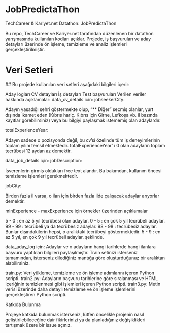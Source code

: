 # JobPredictaThon
TechCareer &amp; Kariyet.net Datathon: JobPredictaThon

Bu repo, TechCareer ve Kariyer.net tarafından düzenlenen bir datathon yarışmasında kullanılan kodları açıklar. Projede, iş başvuruları ve aday detayları üzerinde ön işleme, temizleme ve analiz işlemleri gerçekleştirilmiştir.

# Veri Setleri

## Bu projede kullanılan veri setleri aşağıdaki bilgileri içerir:

Aday logları
CV detayları
İş detayları
Test başvuruları
Verilen veriler hakkında açıklamalar:
data_cv_details icin:
jobseekerCity:

Adayın yaşadığı şehri göstermekte olup, “** Diğer” seçmiş olanlar, yurt dışında ikamet eden (Kıbrıs hariç. Kıbrıs için Girne, Lefkoşa vb. il bazında kayıtlar görebilirsiniz) veya bu bilgiyi paylaşmak istememiş olan adaylardır.

totalExperienceYear:

Adayın sadece o pozisyonda değil, bu cv’si özelinde tüm iş deneyimlerinin toplam yılını temsil etmektedir. totalExperienceYear’ ı 0 olan adayların toplam tecrübesi 12 aydan az demektir.

data_job_details için:
jobDescription:

İşverenlerin girmiş oldukları free text alandır. Bu bakımdan, kullanım öncesi temizleme işlemleri gerekmektedir.

jobCity:

Birden fazla il varsa, o ilan için birden fazla ilde çalışacak adaylar arıyorlar demektir.

minExperience - maxExperience için örnekler üzerinden açıklamalar

5 - 0 : en az 5 yıl tecrübesi olan adaylar.
0 - 5 : en çok 5 yıl tecrübeli adaylar.
99 - 99 : tecrübeli ya da tecrübesiz adaylar.
98 - 98 : tecrübesiz adaylar.
Bunlar dışındakilerin hepsi, o aralıktaki tecrübeyi göstermektedir.
5 - 9 : en az 5 yıl, en çok 9 yıl tecrübeli adaylar.
şeklinde.

data_aday_log için:
Adaylar ve o adayların hangi tarihlerde hangi ilanlara başvuru yaptıkları bilgileri paylaşılmıştır. Train setinizi isterseniz tamamından, isterseniz dilediğiniz mantığa göre oluşturduğunuz bir aralıktan alabilirsiniz.

train.py: Veri yükleme, temizleme ve ön işleme adımlarını içeren Python scripti.
train2.py: Adayların başvuru tarihlerine göre sıralanması ve HTML içeriğinin temizlenmesi gibi işlemleri içeren Python scripti.
train3.py: Metin verisi üzerinde daha detaylı temizleme ve ön işleme işlemlerini gerçekleştiren Python scripti.

Katkıda Bulunma

Projeye katkıda bulunmak isterseniz, lütfen öncelikle projenin nasıl geliştirilebileceğine dair fikirlerinizi ya da planladığınız değişiklikleri tartışmak üzere bir issue açınız.

